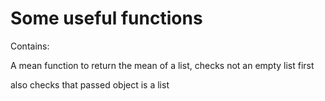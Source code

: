 # Some useful functions

Contains:

A mean function to return the mean of a list, checks not an empty list first

also checks that passed object is a list
